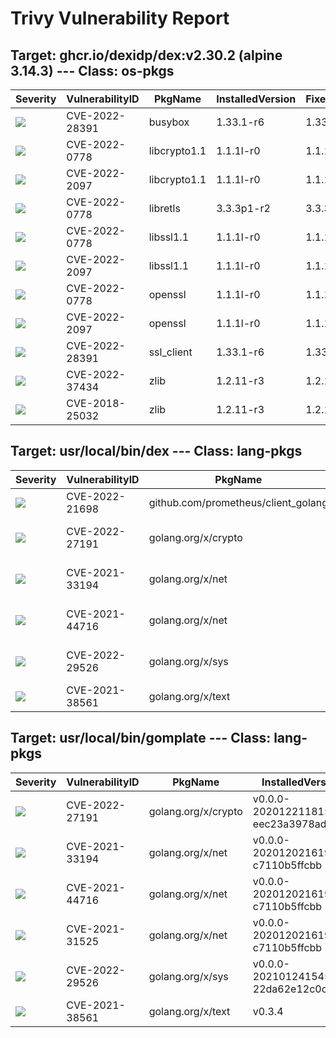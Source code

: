 # Trivy Vulnerability Report




## Target: ghcr.io/dexidp/dex:v2.30.2 (alpine 3.14.3) --- Class: os-pkgs
|Severity|VulnerabilityID|PkgName|InstalledVersion|FixedVersion|
|--------|---------------|-------|----------------|------------|
|![](https://img.shields.io/badge/-HIGH-orange)|CVE-2022-28391|busybox|1.33.1-r6|1.33.1-r7|
|![](https://img.shields.io/badge/-HIGH-orange)|CVE-2022-0778|libcrypto1.1|1.1.1l-r0|1.1.1n-r0|
|![](https://img.shields.io/badge/-MEDIUM-yellow)|CVE-2022-2097|libcrypto1.1|1.1.1l-r0|1.1.1q-r0|
|![](https://img.shields.io/badge/-HIGH-orange)|CVE-2022-0778|libretls|3.3.3p1-r2|3.3.3p1-r3|
|![](https://img.shields.io/badge/-HIGH-orange)|CVE-2022-0778|libssl1.1|1.1.1l-r0|1.1.1n-r0|
|![](https://img.shields.io/badge/-MEDIUM-yellow)|CVE-2022-2097|libssl1.1|1.1.1l-r0|1.1.1q-r0|
|![](https://img.shields.io/badge/-HIGH-orange)|CVE-2022-0778|openssl|1.1.1l-r0|1.1.1n-r0|
|![](https://img.shields.io/badge/-MEDIUM-yellow)|CVE-2022-2097|openssl|1.1.1l-r0|1.1.1q-r0|
|![](https://img.shields.io/badge/-HIGH-orange)|CVE-2022-28391|ssl_client|1.33.1-r6|1.33.1-r7|
|![](https://img.shields.io/badge/-CRITICAL-red)|CVE-2022-37434|zlib|1.2.11-r3|1.2.12-r2|
|![](https://img.shields.io/badge/-HIGH-orange)|CVE-2018-25032|zlib|1.2.11-r3|1.2.12-r0|

## Target: usr/local/bin/dex --- Class: lang-pkgs
|Severity|VulnerabilityID|PkgName|InstalledVersion|FixedVersion|
|--------|---------------|-------|----------------|------------|
|![](https://img.shields.io/badge/-HIGH-orange)|CVE-2022-21698|github.com/prometheus/client_golang|v1.11.0|1.11.1|
|![](https://img.shields.io/badge/-HIGH-orange)|CVE-2022-27191|golang.org/x/crypto|v0.0.0-20210322153248-0c34fe9e7dc2|0.0.0-20220314234659-1baeb1ce4c0b|
|![](https://img.shields.io/badge/-HIGH-orange)|CVE-2021-33194|golang.org/x/net|v0.0.0-20210503060351-7fd8e65b6420|0.0.0-20210520170846-37e1c6afe023|
|![](https://img.shields.io/badge/-HIGH-orange)|CVE-2021-44716|golang.org/x/net|v0.0.0-20210503060351-7fd8e65b6420|0.0.0-20211209124913-491a49abca63|
|![](https://img.shields.io/badge/-MEDIUM-yellow)|CVE-2022-29526|golang.org/x/sys|v0.0.0-20210630005230-0f9fa26af87c|0.0.0-20220412211240-33da011f77ad|
|![](https://img.shields.io/badge/-HIGH-orange)|CVE-2021-38561|golang.org/x/text|v0.3.6|0.3.7|

## Target: usr/local/bin/gomplate --- Class: lang-pkgs
|Severity|VulnerabilityID|PkgName|InstalledVersion|FixedVersion|
|--------|---------------|-------|----------------|------------|
|![](https://img.shields.io/badge/-HIGH-orange)|CVE-2022-27191|golang.org/x/crypto|v0.0.0-20201221181555-eec23a3978ad|0.0.0-20220314234659-1baeb1ce4c0b|
|![](https://img.shields.io/badge/-HIGH-orange)|CVE-2021-33194|golang.org/x/net|v0.0.0-20201202161906-c7110b5ffcbb|0.0.0-20210520170846-37e1c6afe023|
|![](https://img.shields.io/badge/-HIGH-orange)|CVE-2021-44716|golang.org/x/net|v0.0.0-20201202161906-c7110b5ffcbb|0.0.0-20211209124913-491a49abca63|
|![](https://img.shields.io/badge/-MEDIUM-yellow)|CVE-2021-31525|golang.org/x/net|v0.0.0-20201202161906-c7110b5ffcbb|0.0.0-20210428140749-89ef3d95e781|
|![](https://img.shields.io/badge/-MEDIUM-yellow)|CVE-2022-29526|golang.org/x/sys|v0.0.0-20210124154548-22da62e12c0c|0.0.0-20220412211240-33da011f77ad|
|![](https://img.shields.io/badge/-HIGH-orange)|CVE-2021-38561|golang.org/x/text|v0.3.4|0.3.7|
